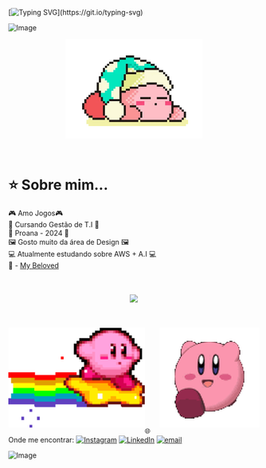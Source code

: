 [![Typing SVG](https://readme-typing-svg.demolab.com?font=montserrat&size=41&pause=1000&color=848AFFDA&center=true&random=true&width=1000&height=70&lines=Ol%C3%A1%2C+bem+vinda(o)+ao+meu+perfil!)](https://git.io/typing-svg)


 ![Image](https://github.com/user-attachments/assets/d5255126-6ab5-46d3-989d-b9c384bc051d)

 
<div align = "center">
<img align="center" height="200vh" src="giithub img/kirby_dormindo.gif"  />
</div><br/><br/>

###
# ⭐ Sobre mim...
🎮 Amo Jogos🎮 <br> 📝 Cursando Gestão de T.I 📝 <br> 💙 Proana - 2024 💙<br>🖼 Gosto muito da área de Design 🖼 <br> 💻 Atualmente estudando sobre AWS + A.I 💻 <br> 🖤 - [My Beloved](https://github.com/gustavfaustino) <br> 
<br>
<br>

<div align="center">
  
<picture align="center">
  <source
    srcset="https://github-readme-stats.vercel.app/api?username=Ni15Marcondess&show_icons=true&theme=tokyonight"
    media="(prefers-color-scheme: dark)"
  />
  <source
    srcset="https://github-readme-stats.vercel.app/api?username=Ni15Marcondess&show_icons=true"
    media="(prefers-color-scheme: light), (prefers-color-scheme: no-preference)"
  />
  <img align="center" src="https://github-readme-stats.vercel.app/api?username=Ni15Marcondess&show_icons=true" />
</picture><br/><br/><br/><br/>
 
</div>


<div align= "center">
 <img align = "right" height="200vh" src="giithub img/kirby_correndo.gif"  />
 <img align = "left" height="200vh" src="giithub img/kirby.gif"  />
</div><br/><br/><br/><br/><br/><br/>

<br/><br/><br/><br/><div>
 🌐 Onde me encontrar: 
[![Instagram](https://img.shields.io/badge/Instagram-%23E4405F.svg?logo=Instagram&logoColor=white)](https://www.instagram.com/marcondess_ni/)
 [![LinkedIn](https://img.shields.io/badge/LinkedIn-%230077B5.svg?logo=linkedin&logoColor=white)](https://www.linkedin.com/in/nicole-marcondes-987328252/) 
[![email](https://img.shields.io/badge/Email-D14836?logo=gmail&logoColor=white)](mailto:marcondesnicole4@gmail.com) 

![Image](https://github.com/user-attachments/assets/5aaefefe-b8d7-4d5e-b025-a9be8f6372d9)
